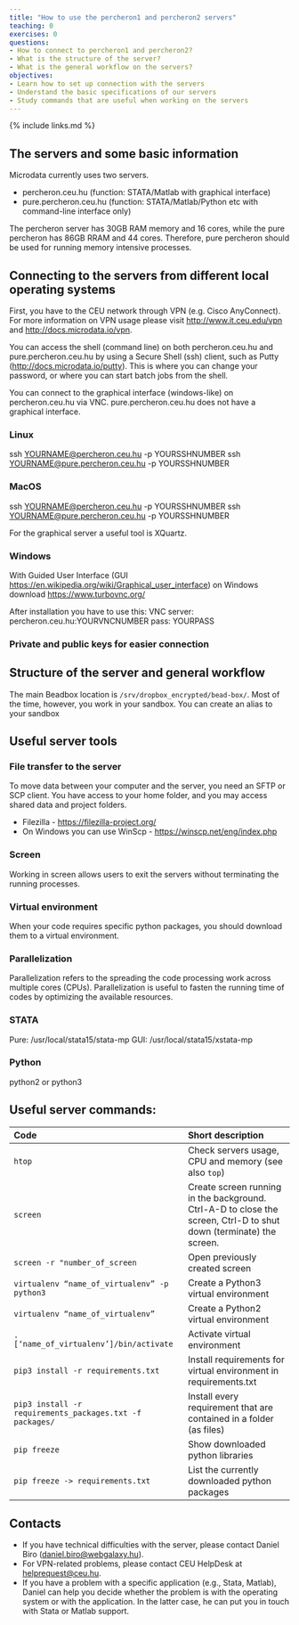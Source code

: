 ```yaml
---
title: "How to use the percheron1 and percheron2 servers"
teaching: 0
exercises: 0
questions:
- How to connect to percheron1 and percheron2?
- What is the structure of the server?
- What is the general workflow on the servers?
objectives:
- Learn how to set up connection with the servers
- Understand the basic specifications of our servers
- Study commands that are useful when working on the servers
---
```


{% include links.md %}

## The servers and some basic information

Microdata currently uses two servers.
- percheron.ceu.hu (function: STATA/Matlab with graphical interface)
- pure.percheron.ceu.hu (function: STATA/Matlab/Python etc with command-line interface only)

The percheron server has 30GB RAM memory and 16 cores, while the pure percheron has 86GB RRAM and 44 cores.
Therefore, pure percheron should be used for running memory intensive processes.

## Connecting to the servers from different local operating systems

First, you have to the CEU network through VPN (e.g. Cisco AnyConnect).
For more information on VPN usage please visit <http://www.it.ceu.edu/vpn> and <http://docs.microdata.io/vpn>.

You can access the shell (command line) on both percheron.ceu.hu and pure.percheron.ceu.hu by using a Secure Shell (ssh) client, such as Putty (http://docs.microdata.io/putty).
This is where you can change your password, or where you can start batch jobs from the shell.

You can connect to the graphical interface (windows-like) on percheron.ceu.hu via VNC.
pure.percheron.ceu.hu does not have a graphical interface.


### Linux

ssh YOURNAME@percheron.ceu.hu -p YOURSSHNUMBER
ssh YOURNAME@pure.percheron.ceu.hu -p YOURSSHNUMBER

### MacOS

ssh YOURNAME@percheron.ceu.hu -p YOURSSHNUMBER
ssh YOURNAME@pure.percheron.ceu.hu -p YOURSSHNUMBER

For the graphical server a useful tool is XQuartz.

### Windows

With Guided User Interface (GUI https://en.wikipedia.org/wiki/Graphical_user_interface) on Windows download https://www.turbovnc.org/

After installation you have to use this: 
VNC server: percheron.ceu.hu:YOURVNCNUMBER
pass: YOURPASS

### Private and public keys for easier connection

## Structure of the server and general workflow

The main Beadbox location is `/srv/dropbox_encrypted/bead-box/`.
Most of the time, however, you work in your sandbox.
You can create an alias to your sandbox

## Useful server tools

### File transfer to the server

To move data between your computer and the server, you need an SFTP or SCP client.
You have access to your home folder, and you may access shared data and project folders.

- Filezilla - <https://filezilla-project.org/>
- On Windows you can use WinScp - <https://winscp.net/eng/index.php>

### Screen

Working in screen allows users to exit the servers without terminating the running processes.

### Virtual environment

When your code requires specific python packages, you should download them to a virtual environment.

### Parallelization

Parallelization refers to the spreading the code processing work across multiple cores (CPUs).
Parallelization is useful to fasten the running time of codes by optimizing the available resources.

### STATA

Pure: /usr/local/stata15/stata-mp
GUI: /usr/local/stata15/xstata-mp

### Python

python2 or python3

## Useful server commands:

| Code             | Short description                            |
|:-------------------|:-------------------------------------------------|
| `htop` |Check servers usage, CPU and memory (see also `top`) |
| `screen` |Create screen running in the background. Ctrl-A-D to close the screen, Ctrl-D to shut down (terminate) the screen. |
| `screen -r "number_of_screen` |Open previously created screen |
| `virtualenv “name_of_virtualenv” -p python3` |Create a Python3 virtual environment |
| `virtualenv “name_of_virtualenv”` |Create a Python2 virtual environment |
| `. [‘name_of_virtualenv’]/bin/activate` |Activate virtual environment |
| `pip3 install -r requirements.txt` |Install requirements for virtual environment in requirements.txt |
| `pip3 install -r requirements_packages.txt -f packages/` |Install every requirement that are contained in a folder (as files) |
| `pip freeze` |Show downloaded python libraries |
| `pip freeze -> requirements.txt` |List the currently downloaded python packages |

## Contacts

- If you have technical difficulties with the server, please contact Daniel Biro (daniel.biro@webgalaxy.hu).
- For VPN-related problems, please contact CEU HelpDesk at helprequest@ceu.hu.
- If you have a problem with a specific application (e.g., Stata, Matlab), Daniel can help you decide whether the problem is with the operating system or with the application. In the latter case, he can put you in touch with Stata or Matlab support.
